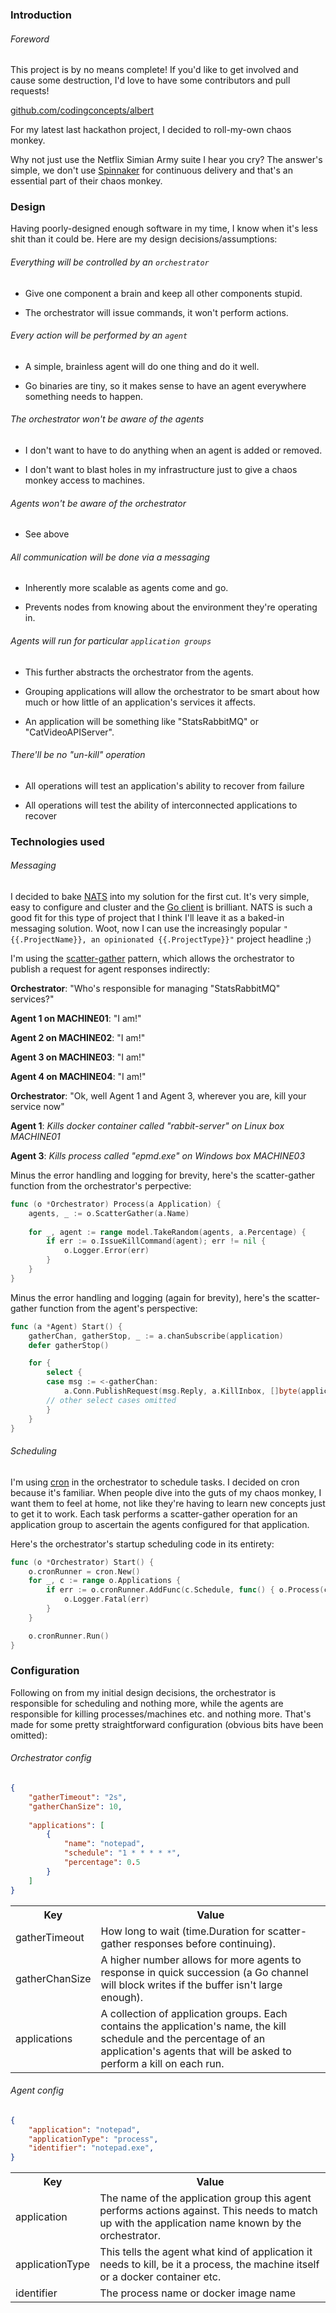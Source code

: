 ### Introduction

###### Foreword

This project is by no means complete!  If you'd like to get involved and cause some destruction, I'd love to have some contributors and pull requests!

[github.com/codingconcepts/albert](https://github.com/codingconcepts/albert)

For my latest last hackathon project, I decided to roll-my-own chaos monkey.

Why not just use the Netflix Simian Army suite I hear you cry?  The answer's simple, we don't use [Spinnaker](http://www.spinnaker.io/) for continuous delivery and that's an essential part of their chaos monkey.

### Design

Having poorly-designed enough software in my time, I know when it's less shit than it could be.  Here are my design decisions/assumptions:

###### Everything will be controlled by an `orchestrator`

* Give one component a brain and keep all other components stupid.

* The orchestrator will issue commands, it won't perform actions.

###### Every action will be performed by an `agent`

* A simple, brainless agent will do one thing and do it well.

* Go binaries are tiny, so it makes sense to have an agent everywhere something needs to happen.

###### The orchestrator won't be aware of the agents

* I don't want to have to do anything when an agent is added or removed.

* I don't want to blast holes in my infrastructure just to give a chaos monkey access to machines.

###### Agents won't be aware of the orchestrator

* See above

###### All communication will be done via a messaging

* Inherently more scalable as agents come and go.

* Prevents nodes from knowing about the environment they're operating in.

###### Agents will run for particular `application groups`

* This further abstracts the orchestrator from the agents.

* Grouping applications will allow the orchestrator to be smart about how much or how little of an application's services it affects.

* An application will be something like "StatsRabbitMQ" or "CatVideoAPIServer".

###### There'll be no "un-kill" operation

* All operations will test an application's ability to recover from failure

* All operations will test the ability of interconnected applications to recover

### Technologies used

###### Messaging

I decided to bake [NATS](http://nats.io/) into my solution for the first cut.  It's very simple, easy to configure and cluster and the [Go client](https://github.com/nats-io/go-nats) is brilliant.  NATS is such a good fit for this type of project that I think I'll leave it as a baked-in messaging solution.  Woot, now I can use the increasingly popular `"{{.ProjectName}}, an opinionated {{.ProjectType}}"` project headline ;)

I'm using the [scatter-gather](http://www.enterpriseintegrationpatterns.com/patterns/messaging/BroadcastAggregate.html) pattern, which allows the orchestrator to publish a request for agent responses indirectly:

**Orchestrator**:  "Who's responsible for managing "StatsRabbitMQ" services?"

**Agent 1 on MACHINE01**:  "I am!"

**Agent 2 on MACHINE02**:  "I am!"

**Agent 3 on MACHINE03**:  "I am!"

**Agent 4 on MACHINE04**:  "I am!"

**Orchestrator**:  "Ok, well Agent 1 and Agent 3, wherever you are, kill your service now"

**Agent 1**:  *Kills docker container called "rabbit-server" on Linux box MACHINE01*

**Agent 3**:  *Kills process called "epmd.exe" on Windows box MACHINE03*

Minus the error handling and logging for brevity, here's the scatter-gather function from the orchestrator's perpective:

``` go
func (o *Orchestrator) Process(a Application) {
    agents, _ := o.ScatterGather(a.Name)
    
    for _, agent := range model.TakeRandom(agents, a.Percentage) {
        if err := o.IssueKillCommand(agent); err != nil {
            o.Logger.Error(err)
        }
    }
}
```

Minus the error handling and logging (again for brevity), here's the scatter-gather function from the agent's perspective:

``` go
func (a *Agent) Start() {
    gatherChan, gatherStop, _ := a.chanSubscribe(application)
    defer gatherStop()

    for {
        select {
        case msg := <-gatherChan:
            a.Conn.PublishRequest(msg.Reply, a.KillInbox, []byte(application))
        // other select cases omitted
        }
    }
}
```

###### Scheduling

I'm using [cron](https://en.wikipedia.org/wiki/Cron) in the orchestrator to schedule tasks.  I decided on cron because it's familiar.  When people dive into the guts of my chaos monkey, I want them to feel at home, not like they're having to learn new concepts just to get it to work.  Each task performs a scatter-gather operation for an application group to ascertain the agents configured for that application.

Here's the orchestrator's startup scheduling code in its entirety:

``` go
func (o *Orchestrator) Start() {
    o.cronRunner = cron.New()
    for _, c := range o.Applications {
        if err := o.cronRunner.AddFunc(c.Schedule, func() { o.Process(c) }); err != nil {
            o.Logger.Fatal(err)
        }
    }

    o.cronRunner.Run()
}
```

### Configuration

Following on from my initial design decisions, the orchestrator is responsible for scheduling and nothing more, while the agents are responsible for killing processes/machines etc. and nothing more.  That's made for some pretty straightforward configuration (obvious bits have been omitted):

###### Orchestrator config

``` json
{
    "gatherTimeout": "2s",
    "gatherChanSize": 10,
    
    "applications": [
        {
            "name": "notepad",
            "schedule": "1 * * * * *",
            "percentage": 0.5
        }
    ]
}
```

<table>
    <th>Key</th>
    <th>Value</th>
    <tr>
        <td>gatherTimeout</td>
        <td>How long to wait (time.Duration for scatter-gather responses before continuing).</td>
    </tr>
    <tr>
        <td>gatherChanSize</td>
        <td>A higher number allows for more agents to response in quick succession (a Go channel will block writes if the buffer isn't large enough).</td>
    </tr>
    <tr>
        <td>applications</td>
        <td>A collection of application groups.  Each contains the application's name, the kill schedule and the percentage of an application's agents that will be asked to perform a kill on each run.</td>
    </tr>
</table>

###### Agent config

``` json
{
    "application": "notepad",
    "applicationType": "process",
    "identifier": "notepad.exe",
}
```

<table>
    <th>Key</th>
    <th>Value</th>
    <tr>
        <td>application</td>
        <td>The name of the application group this agent performs actions against.  This needs to match up with the application name known by the orchestrator.</td>
    </tr>
    <tr>
        <td>applicationType</td>
        <td>This tells the agent what kind of application it needs to kill, be it a process, the machine itself or a docker container etc.</td>
    </tr>
    <tr>
        <td>identifier</td>
        <td>The process name or docker image name</td>
    </tr>
</table>